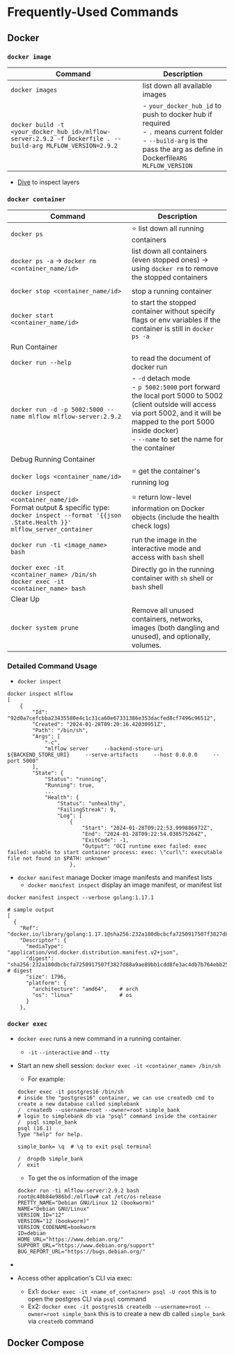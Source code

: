 # Frequently-Used Commands

## Docker

### `docker image`

| Command                                                                                                      | Description                                                                                                                                                               |
| ------------------------------------------------------------------------------------------------------------ | ------------------------------------------------------------------------------------------------------------------------------------------------------------------------- |
| `docker images`                                                                                              | list down all available images                                                                                                                                            |
| `docker build -t <your_docker_hub_id>/mlflow-server:2.9.2 -f Dockerfile . --build-arg MLFLOW_VERSION=2.9.2 ` | - `your_docker_hub_id` to push to docker hub if required<br>- `.` means current folder<br>- `--build-arg` is the pass the arg as define in Dockerfile`ARG MLFLOW_VERSION` |

- [Dive](https://github.com/wagoodman/dive) to inspect layers

### `docker container`

| Command                                                                                                                                            | Description                                                                                                                                                                                                                     |
| -------------------------------------------------------------------------------------------------------------------------------------------------- | ------------------------------------------------------------------------------------------------------------------------------------------------------------------------------------------------------------------------------- |
| `docker ps`                                                                                                                                        | :star: list down all running containers                                                                                                                                                                                         |
| `docker ps -a` &#8594; `docker rm <container_name/id>`                                                                                             | list down all containers (even stopped ones) &#8594; using `docker rm` to remove the stopped containers                                                                                                                         |
|                                                                                                                                                    |                                                                                                                                                                                                                                 |
| `docker stop <container_name/id>`                                                                                                                  | stop a running container                                                                                                                                                                                                        |
| `docker start <container_name/id>`                                                                                                                 | to start the stopped container without specify flags or env variables if the container is still in `docker ps -a`                                                                                                               |
| Run Container                                                                                                                                      |                                                                                                                                                                                                                                 |
| `docker run --help`                                                                                                                                | to read the document of docker run                                                                                                                                                                                              |
| `docker run -d -p 5002:5000 --name mlflow mlflow-server:2.9.2`                                                                                     | - `-d` detach mode<br>- `p 5002:5000` port forward the local port 5000 to 5002 (client outside will access via port 5002, and it will be mapped to the port 5000 inside docker)<br>- `--name` to set the name for the container |
| Debug Running Container                                                                                                                            |                                                                                                                                                                                                                                 |
| `docker logs <container_name/id>`                                                                                                                  | :star: get the container's running log                                                                                                                                                                                          |
| `docker inspect <container_name/id>`<br>Format output & specific type: `docker inspect --format '{{json .State.Health }}' mlflow_server_container` | :star: return low-level information on Docker objects (include the health check logs)                                                                                                                                           |
| `docker run -ti <image_name> bash`                                                                                                                 | run the image in the interactive mode and access with `bash` shell                                                                                                                                                              |
| `docker exec -it <container_name> /bin/sh`<br>`docker exec -it <container_name> bash`                                                              | Directly go in the running container with `sh` shell or `bash` shell                                                                                                                                                            |
| Clear Up                                                                                                                                           |                                                                                                                                                                                                                                 |
| `docker system prune`                                                                                                                              | Remove all unused containers, networks, images (both dangling and unused), and optionally, volumes.                                                                                                                             |

### Detailed Command Usage

- `docker inspect`

```shell
docker inspect mlflow
[
    {
        "Id": "92d0a7cefcbba23435580e4c1c31ca60e67331386e353dacfed8cf7496c96512",
        "Created": "2024-01-28T09:20:16.42030951Z",
        "Path": "/bin/sh",
        "Args": [
            "-c",
            "mlflow server     --backend-store-uri ${BACKEND_STORE_URI}     --serve-artifacts     --host 0.0.0.0     --port 5000"
        ],
        "State": {
            "Status": "running",
            "Running": true,
            ...
            "Health": {
                "Status": "unhealthy",
                "FailingStreak": 9,
                "Log": [
                    {
                        "Start": "2024-01-28T09:22:53.999886972Z",
                        "End": "2024-01-28T09:22:54.038575264Z",
                        "ExitCode": -1,
                        "Output": "OCI runtime exec failed: exec failed: unable to start container process: exec: \"curl\": executable file not found in $PATH: unknown"
                    },
```

- `docker manifest` manage Docker image manifests and manifest lists
  - `docker manifest inspect` display an image manifest, or manifest list

```shell
docker manifest inspect --verbose golang:1.17.1

# sample output
[
  {
    "Ref": "docker.io/library/golang:1.17.1@sha256:232a180dbcbcfa7250917507f3827d88a9ae89bb1cdd8fe3ac4db7b764ebb25a",
    "Descriptor": {
      "mediaType": "application/vnd.docker.distribution.manifest.v2+json",
      "digest": "sha256:232a180dbcbcfa7250917507f3827d88a9ae89bb1cdd8fe3ac4db7b764ebb25a", # digest
      "size": 1796,
      "platform": {
        "architecture": "amd64",    # arch
        "os": "linux"               # os
      }
    },
```

### `docker exec`

- `docker exec` runs a new command in a running container.
  - `-it` `--interactive` and `--tty`
- Start an new shell session: `docker exec -it <container_name> /bin/sh`

  - For example:

  ```Shell
  docker exec -it postgres16 /bin/sh
  # inside the "postgres16" container, we can use createdb cmd to create a new database called simplebank
  /  createdb --username=root --owner=root simple_bank
  # login to simplebank db via "psql" command inside the container
  /  psql simple_bank
  psql (16.1)
  Type "help" for help.

  simple_bank= \q  # \q to exit psql terminal

  /  dropdb simple_bank
  /  exit
  ```

  - To get the os information of the image

  ```shell
  docker run -ti mlflow-server:2.9.2 bash
  root@c40b84e986bd:/mlflow# cat /etc/os-release
  PRETTY_NAME="Debian GNU/Linux 12 (bookworm)"
  NAME="Debian GNU/Linux"
  VERSION_ID="12"
  VERSION="12 (bookworm)"
  VERSION_CODENAME=bookworm
  ID=debian
  HOME_URL="https://www.debian.org/"
  SUPPORT_URL="https://www.debian.org/support"
  BUG_REPORT_URL="https://bugs.debian.org/"
  ```

-
- Access other application's CLI via exec:
  - Ex1: `docker exec -it <name_of_container> psql -U root` this is to open the postgres CLI via `psql` command
  - Ex2: `docker exec -it postgres16 createdb --username=root --owner=root simple_bank` this is to create a new db called `simple_bank` via `createdb` command

## Docker Compose
